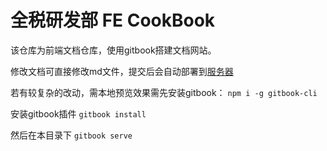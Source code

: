 # 全税研发部 FE CookBook

该仓库为前端文档仓库，使用gitbook搭建文档网站。

修改文档可直接修改md文件，提交后会自动部署到[服务器](http://10.1.2.49:5080)

若有较复杂的改动，需本地预览效果需先安装gitbook： `npm i -g gitbook-cli`  

安装gitbook插件 `gitbook install`

然后在本目录下 `gitbook serve`
